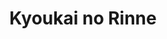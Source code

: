 --- 
title: "Kyoukai no Rinne"
publishdate: "2018-12-30T16:48:46+02:00"
src: "https://365manga.net/manga/kyoukai-no-rinne"
image: "https://data.365manga.net/images/thumbnails/32665-kyoukai-no-rinne.jpg"
description: " Kyoukai no Rinne manga summary: As a child Sakura Mamiya mysteriously disappeared in the woods behind her grandma's home. She returned whole and healthy, but since then she has had the power to see ghosts. Now a teenager, she just wishes the ghosts would leave her alone! At school, the desk next to Sakura’s has been empty since the start of the school year, then one day her always-absent classmate…"
---
